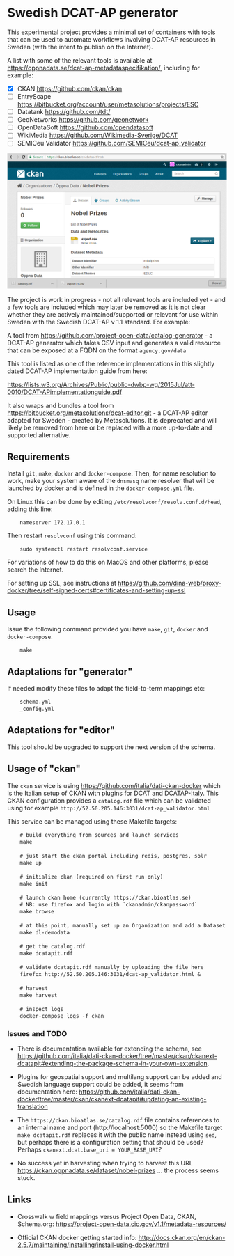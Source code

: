# Swedish DCAT-AP generator

This experimental project provides a minimal set of containers with tools that can be used to automate workflows involving DCAT-AP resources in Sweden (with the intent to publish on the Internet). 

A list with some of the relevant tools is available at <https://oppnadata.se/dcat-ap-metadataspecifikation/>, including for example:

- [x] CKAN <https://github.com/ckan/ckan>
- [ ] EntryScape <https://bitbucket.org/account/user/metasolutions/projects/ESC> 
- [ ] Datatank <https://github.com/tdt/> 
- [ ] GeoNetworks <https://github.com/geonetwork> 
- [ ] OpenDataSoft <https://github.com/opendatasoft>
- [ ] WikiMedia <https://github.com/Wikimedia-Sverige/DCAT>
- [ ] SEMICeu Validator <https://github.com/SEMICeu/dcat-ap_validator>

![CKAN](screenshot.png)

The project is work in progress - not all relevant tools are included yet - and a few tools are included which may later be removed as it is not clear whether they are actively maintained/supported or relevant for use within Sweden with the Swedish DCAT-AP v 1.1 standard. For example:

A tool from <https://github.com/project-open-data/catalog-generator> - a DCAT-AP generator which takes CSV input and generates a valid resource that can be exposed at a FQDN on the format `agency.gov/data`

This tool is listed as one of the reference implementations in this slightly dated DCAT-AP implementation guide from here:

<https://lists.w3.org/Archives/Public/public-dwbp-wg/2015Jul/att-0010/DCAT-APimplementationguide.pdf>

It also wraps and bundles a tool from <https://bitbucket.org/metasolutions/dcat-editor.git> - a DCAT-AP editor adapted for Sweden - created by Metasolutions. It is deprecated and will likely be removed from here or be replaced with a more up-to-date and supported alternative.

## Requirements

Install `git`, `make`, `docker` and `docker-compose`. Then, for name resolution to work, make your system aware of the `dnsmasq` name resolver that will be launched by docker and is defined in the `docker-compose.yml` file. 

On Linux this can be done by editing `/etc/resolvconf/resolv.conf.d/head`, adding this line:

		nameserver 172.17.0.1

Then restart `resolvconf` using this command:

		sudo systemctl restart resolvconf.service

For variations of how to do this on MacOS and other platforms, please search the Internet.

For setting up SSL, see instructions at <https://github.com/dina-web/proxy-docker/tree/self-signed-certs#certificates-and-setting-up-ssl>

## Usage

Issue the following command provided you have `make`, `git`, `docker` and `docker-compose`:

		make

## Adaptations for "generator"

If needed modify these files to adapt the field-to-term mappings etc:

		schema.yml
		_config.yml

## Adaptations for "editor"

This tool should be upgraded to support the next version of the schema.

## Usage of "ckan"

The `ckan` service is using <https://github.com/italia/dati-ckan-docker> which is the Italian setup of CKAN with plugins for DCAT and DCATAP-Italy. This CKAN configuration provides a `catalog.rdf` file which can be validated using for example `http://52.50.205.146:3031/dcat-ap_validator.html`

This service can be managed using these Makefile targets:

		# build everything from sources and launch services
		make

		# just start the ckan portal including redis, postgres, solr
		make up

		# initialize ckan (required on first run only)
		make init

		# launch ckan home (currently https://ckan.bioatlas.se)
		# NB: use firefox and login with `ckanadmin/ckanpassword`
		make browse

		# at this point, manually set up an Organization and add a Dataset
		make dl-demodata

		# get the catalog.rdf
		make dcatapit.rdf

		# validate dcatapit.rdf manually by uploading the file here
		firefox http://52.50.205.146:3031/dcat-ap_validator.html &

		# harvest
		make harvest

		# inspect logs
		docker-compose logs -f ckan

### Issues and TODO

- There is documentation available for extending the schema, see <https://github.com/italia/dati-ckan-docker/tree/master/ckan/ckanext-dcatapit#extending-the-package-schema-in-your-own-extension>.

- Plugins for geospatial support and multilang support can be added and Swedish language support could be added, it seems from documentation here: <https://github.com/italia/dati-ckan-docker/tree/master/ckan/ckanext-dcatapit#updating-an-existing-translation>

- The `https://ckan.bioatlas.se/catalog.rdf` file contains references to an internal name and port (http://localhost:5000) so the Makefile target `make dcatapit.rdf` replaces it with the public name instead using `sed`, but perhaps there is a configuration setting that should be used? Perhaps `ckanext.dcat.base_uri = YOUR_BASE_URI`?

- No success yet in harvesting when trying to harvest this URL <https://ckan.oppnadata.se/dataset/nobel-prizes> ... the process seems stuck.

## Links

- Crosswalk w field mappings versus Project Open Data, CKAN, Schema.org: <https://project-open-data.cio.gov/v1.1/metadata-resources/>

- Official CKAN docker getting started info: <http://docs.ckan.org/en/ckan-2.5.7/maintaining/installing/install-using-docker.html>



